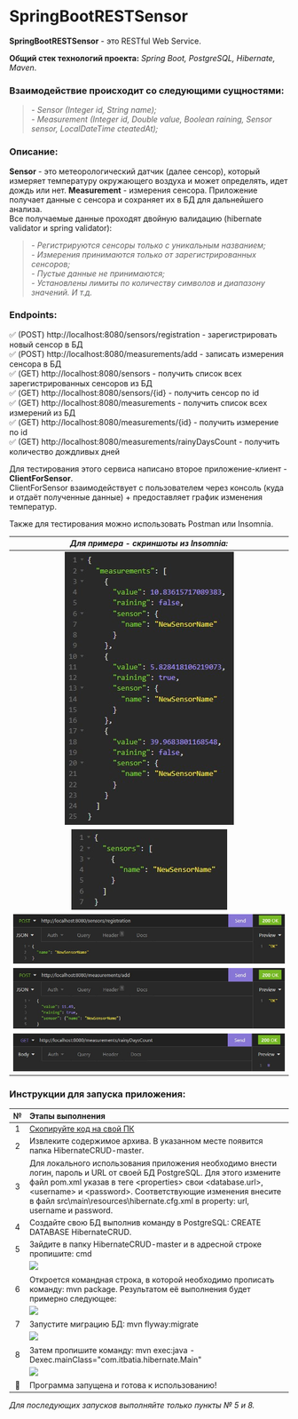 # SpringBootRESTSensor

**SpringBootRESTSensor** - это RESTful Web Service.

**Общий стек технологий проекта:** _Spring Boot, PostgreSQL, Hibernate, Maven_.

### Взаимодействие происходит со следующими сущностями:
>*- Sensor (Integer id, String name);*  
*- Measurement (Integer id, Double value, Boolean raining, Sensor sensor, LocalDateTime cteatedAt);*   

### Описание:
**Sensor** - это метеорологический датчик (далее сенсор), который измеряет температуру окружающего воздуха и может определять, идет дождь или нет.
**Measurement** - измерения сенсора. Приложение получает данные с сенсора и сохраняет их в БД для дальнейшего анализа.   
Все получаемые данные проходят двойную валидацию (hibernate validator и spring validator):   
>*- Регистрируются сенсоры только с уникальным названием;*  
*- Измерения принимаются только от зарегистрированных сенсоров;*   
*- Пустые данные не принимаются;*   
*- Установлены лимиты по количеству символов и диапазону значений. И т.д.*   

### Endpoints:
:white_check_mark: (POST) http://localhost:8080/sensors/registration - зарегистрировать новый сенсор в БД   
:white_check_mark: (POST) http://localhost:8080/measurements/add - записать измерения сенсора в БД    
:white_check_mark: (GET) http://localhost:8080/sensors - получить список всех зарегистрированных сенсоров из БД   
:white_check_mark: (GET) http://localhost:8080/sensors/{id} - получить сенсор по id   
:white_check_mark: (GET) http://localhost:8080/measurements - получить список всех измерений из БД   
:white_check_mark: (GET) http://localhost:8080/measurements/{id} - получить измерение по id   
:white_check_mark: (GET) http://localhost:8080/measurements/rainyDaysCount - получить количество дождливых дней   

Для тестирования этого сервиса написано второе приложение-клиент - __ClientForSensor__.   
ClientForSensor взаимодействует с пользователем через консоль (куда и отдаёт полученные данные) + предоставляет график изменения температур.   

Также для тестирования можно использовать Postman или Insomnia.

| ***Для примера - скриншоты из Insomnia:*** |
|:------------------------------------------:|
|    ![](src/main/resources/static/1.jpg)    |
|    ![](src/main/resources/static/2.jpg)    | 
|    ![](src/main/resources/static/3.jpg)    |
|    ![](src/main/resources/static/4.jpg)    |
|    ![](src/main/resources/static/5.jpg)    |

### Инструкции для запуска приложения:

|             №             | Этапы выполнения                                                                                                                                                                                                                                                                                                                                                              |
|:-------------------------:|:------------------------------------------------------------------------------------------------------------------------------------------------------------------------------------------------------------------------------------------------------------------------------------------------------------------------------------------------------------------------------|
|             1             | [Скопируйте код на свой ПК](https://github.com/itbatia/SpringBootRESTSensor/archive/refs/heads/master.zip)                                                                                                                                                                                                                                                                    |
|             2             | Извлеките содержимое архива. В указанном месте появится папка HibernateCRUD-master.                                                                                                                                                                                                                                                                                           |
|             3             | Для локального использования приложения необходимо внести логин, пароль и URL от своей БД PostgreSQL.     Для этого измените файл pom.xml указав в теге <<properties>properties> свои <database.url>, <username<username>> и <password<password>>.     Соответствующие изменения внесите в файл src\main\resources\hibernate.cfg.xml в property: url, username и password.    |
|             4             | Создайте свою БД выполнив команду в PostgreSQL: CREATE DATABASE HibernateCRUD.                                                                                                                                                                                                                                                                                                |
|             5             | Зайдите в папку HibernateCRUD-master и в адресной строке пропишите: cmd                                                                                                                                                                                                                                                                                                       |
|                           | ![](screenshots/screen1.jpg)                                                                                                                                                                                                                                                                                                                                                  |
|             6             | Откроется командная строка, в которой необходимо прописать команду: mvn package. Результатом её выполнения будет примерно следующее:                                                                                                                                                                                                                                          |
|                           | ![](screenshots/screen2.jpg)                                                                                                                                                                                                                                                                                                                                                  |
|             7             | Запустите миграцию БД: mvn flyway:migrate                                                                                                                                                                                                                                                                                                                                     |
|                           | ![](screenshots/screen3.jpg)                                                                                                                                                                                                                                                                                                                                                  |
|             8             | Затем пропишите команду: mvn exec:java -Dexec.mainClass="com.itbatia.hibernate.Main"                                                                                                                                                                                                                                                                                          |
|                           | ![](screenshots/screen4.jpg)                                                                                                                                                                                                                                                                                                                                                  |
| :triangular_flag_on_post: | Программа запущена и готова к использованию!                                                                                                                                                                                                                                                                                                                                  |

*Для последующих запусков выполняйте только пункты № 5 и 8.*